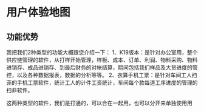 # 用户体验地图

## 功能优势
我把我们2种类型的功能大概跟您介绍一下：
1、K19版本：是针对办公室用，整个供应链管理的软件，从打样开始管理，样板、成本、订单、利润、物料采购、物料进销存、成品进销存、到最后财务的对帐结算，期间包括我们样品及大货进度的管控，以及各种数据报表，数据的分析等等。
2、衣算手机工票：是针对车间工人扫菲的手机工票软件，统计工人的计件工资统计，车间每个款每道工序进度的管理的扫菲软件。

这两种类型的软件，我们是打通的，可以合在一起用，也可以分开来单独使用用

